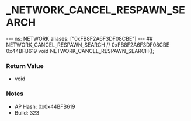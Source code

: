# _NETWORK_CANCEL_RESPAWN_SEARCH

--- ns: NETWORK aliases: ["0xFB8F2A6F3DF08CBE"] --- ## NETWORK_CANCEL_RESPAWN_SEARCH  // 0xFB8F2A6F3DF08CBE 0x44BFB619 void NETWORK_CANCEL_RESPAWN_SEARCH();

### Return Value
* void

### Notes
* AP Hash: 0x0x44BFB619
* Build: 323


